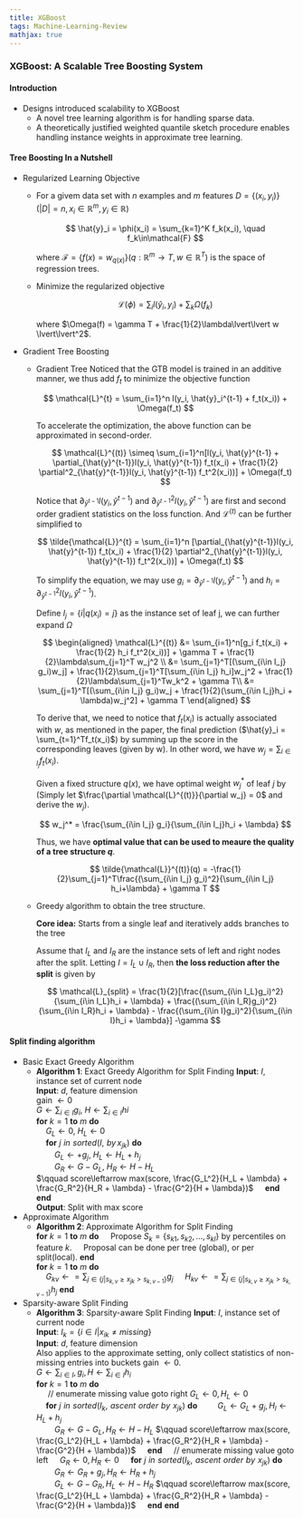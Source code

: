 ```yaml
---
title: XGBoost
tags: Machine-Learning-Review
mathjax: true
---
```


### XGBoost: A Scalable Tree Boosting System

#### Introduction

*   Designs introduced scalability to XGBoost
    *   A novel tree learning algorithm is for handling sparse data.
    *   A theoretically justified weighted quantile sketch procedure enables handling instance weights in approximate tree learning.

#### Tree Boosting In a Nutshell

*   Regularized Learning Objective
    *   For a givem data set with $n$ examples and $m$ features $D = \{(x_i, y_i)\} (\lvert D\lvert = n, x_i \in \mathbb{R}^m, y_i\in \mathbb{R})$

        $$
        \hat{y}_i = \phi(x_i) = \sum_{k=1}^K f_k(x_i), \quad f_k\in\mathcal{F}
        $$

        where $\mathcal{F} = \{f(x) = w_{q(x)}\} (q: \mathbb{R}^m \rightarrow T, w\in\mathbb{R}^T)$ is the space of regression trees.

    *   Minimize the regularized objective  

        $$
        \mathcal{L}(\phi) = \sum_i l(\hat{y}_i, y_i) + \sum_k \Omega(f_k)
        $$

        where $\Omega(f) = \gamma T + \frac{1}{2}\lambda\lvert\lvert w \lvert\lvert^2$.

*   Gradient Tree Boosting

    *   Gradient Tree
        Noticed that the GTB model is trained in an additive manner, we thus add $f_t$ to minimize the objective function

        $$
        \mathcal{L}^{t} = \sum_{i=1}^n l(y_i, \hat{y}_i^{t-1} + f_t(x_i)) + \Omega(f_t)
        $$

        To accelerate the optimization, the above function can be approximated in second-order.

        $$
        \mathcal{L}^{(t)} \simeq \sum_{i=1}^n[l(y_i, \hat{y}^{t-1} + \partial_{\hat{y}^{t-1}}l(y_i, \hat{y}^{t-1}) f_t(x_i) + \frac{1}{2} \partial^2_{\hat{y}^{t-1}}l(y_i, \hat{y}^{t-1}) f_t^2(x_i))] + \Omega(f_t)
        $$

        Notice that $\partial_{\hat{y}^{t-1}}l(y_i, \hat{y}^{t-1})$ and $\partial^2_{\hat{y}^{t-1}}l(y_i, \hat{y}^{t-1})$ are first and second order gradient statistics on the loss function. And $\mathcal{L}^{(t)}$ can be further simplified to 

        $$
        \tilde{\mathcal{L}}^{t} = \sum_{i=1}^n [\partial_{\hat{y}^{t-1}}l(y_i, \hat{y}^{t-1}) f_t(x_i) + \frac{1}{2} \partial^2_{\hat{y}^{t-1}}l(y_i, \hat{y}^{t-1}) f_t^2(x_i))] + \Omega(f_t)
        $$

        To simplify the equation, we may use $g_i = \partial_{\hat{y}^{t-1}}l(y_i, \hat{y}^{t-1})$ and $h_i = \partial^2_{\hat{y}^{t-1}}l(y_i, \hat{y}^{t-1})$. 

        Define $I_j = \{i\lvert q(x_i) = j\}$ as the instance set of leaf j, we can further expand $\Omega$

        $$
        \begin{aligned}
            \mathcal{L}^{(t)} 
            &= \sum_{i=1}^n[g_i f_t(x_i) + \frac{1}{2} h_i f_t^2(x_i))] + \gamma T + \frac{1}{2}\lambda\sum_{j=1}^T w_j^2 \\
            &= \sum_{j=1}^T[(\sum_{i\in I_j} g_i)w_j] + \frac{1}{2}\sum_{j=1}^T[\sum_{i\in I_j} h_i]w_j^2 + \frac{1}{2}\lambda\sum_{j=1}^Tw_k^2 + \gamma T\\
            &= \sum_{j=1}^T[(\sum_{i\in I_j} g_i)w_j + \frac{1}{2}(\sum_{i\in I_j}h_i + \lambda)w_j^2] + \gamma T
        \end{aligned}
        $$

        To derive that, we need to notice that $f_t(x_i)$ is actually associated with $w$, as mentioned in the paper, the final prediction ($\hat{y}_i = \sum_{t=1}^Tf_t(x_i)$) by summing up the score in the corresponding leaves (given by w). In other word, we have $w_j = \sum_{i\in I_j}f_t(x_i)$.

        Given a fixed structure $q(x)$, we have optimal weight $w^*_j$ of leaf $j$ by (Simply let $\frac{\partial \mathcal{L}^{(t)}}{\partial w_j} = 0$ and derive the $w_j$).

        $$
        w_j^* = \frac{\sum_{i\in I_j} g_i}{\sum_{i\in I_j}h_i + \lambda}
        $$

        Thus, we have **optimal value that can be used to meaure the quality of a tree structure $q$**.
        
        $$
        \tilde{\mathcal{L}}^{(t)}(q) = -\frac{1}{2}\sum_{j=1}^T\frac{(\sum_{i\in I_j} g_i)^2}{\sum_{i\in I_j} h_i+\lambda} + \gamma T
        $$

    *   Greedy algorithm to obtain the tree structure.

        **Core idea:**
        Starts from a single leaf and iteratively adds branches to the tree 

        Assume that $I_L$ and $I_R$ are the instance sets of left and right nodes after the split. Letting $I = I_L \cup I_R$, then **the loss reduction after the split** is given by

        $$
        \mathcal{L}_{split} = \frac{1}{2}[\frac{(\sum_{i\in I_L}g_i)^2}{\sum_{i\in I_L}h_i + \lambda} + \frac{(\sum_{i\in I_R}g_i)^2}{\sum_{i\in I_R}h_i + \lambda} - \frac{(\sum_{i\in I}g_i)^2}{\sum_{i\in I}h_i + \lambda}] -\gamma
        $$

#### Split finding algorithm

*   Basic Exact Greedy Algorithm
    *   **Algorithm 1**: Exact Greedy Algorithm for Split Finding 
        **Input**: $I$, instance set of current node  
        **Input**: $d$, feature dimension  
        gain $\leftarrow 0$  
        $G\leftarrow \sum_{i\in I}g_i$, $H\leftarrow \sum_{i\in I}hi$  
        **for** $k=1$ **to** $m$ **do**  
        $\quad G_L\leftarrow 0$, $H_L\leftarrow 0$  
        $\quad$**for** $j\,\,in\,\,sorted(I, \,\, by\,x_{jk})$ **do**     
        $\qquad G_L\leftarrow + g_j$, $H_L\leftarrow H_L + h_j$  
        $\qquad G_R\leftarrow G - G_L$, $H_R\leftarrow H - H_L$  
        $\qquad score\leftarrow max(score, \frac{G_L^2}{H_L + \lambda} + \frac{G_R^2}{H_R + \lambda} - \frac{G^2}{H + \lambda})$ 
        $\quad$**end**  
        **end**  
        **Output**: Split with max score
*   Approximate Algorithm
    *   **Algorithm 2**: Approximate Algorithm for Split Finding  
        **for** $k=1$ **to** $m$ **do**
        $\quad$Propose $S_k=\{s_{k1}, s_{k2}, \ldots, s_{kl}\}$ by percentiles on feature $k$.
        $\quad$Proposal can be done per tree (global), or per split(local).
        **end**  
        **for** $k=1$ **to** $m$ **do**  
        $\quad G_{kv}\leftarrow = \sum_{j\in \{j \lvert s_{k,v}\geq x_{jk} > s_{k,v-1}\}}g_j$
        $\quad H_{kv}\leftarrow = \sum_{j\in \{j \lvert s_{k,v} \geq x_{jk} > s_{k,v-1}\}}h_j$
        **end**  
*   Sparsity-aware Split Finding
    *   **Algorithm 3**: Sparsity-aware Split Finding
        **Input**: $I$, instance set of current node  
        **Input**: $I_k = \{i\in I\lvert x_{ik} \neq missing\}$  
        **Input**: $d$, feature dimension  
        Also applies to the approximate setting, only collect statistics of non-missing entries into buckets gain $\leftarrow 0$.  
        $G \leftarrow \sum_{i\in I}, g_i, H\leftarrow \sum_{i\in I}h_i$  
        **for** $k=1$ **to** $m$ **do**  
        $\quad$ // enumerate missing value goto right
        $G_L\leftarrow 0, H_L\leftarrow 0$  
        $\quad$**for** $j\,\,in\,\,sorted(I_k,\,\,ascent\,\,order\,\,by\,\,x_{jk})$ **do**
        $\qquad G_L\leftarrow G_L+g_j, \,H_l\leftarrow H_L + h_j$  
        $\qquad G_R\leftarrow G-G_L,   \,H_R\leftarrow H-H_L$
        $\qquad score\leftarrow max(score, \frac{G_L^2}{H_L + \lambda} + \frac{G_R^2}{H_R + \lambda} - \frac{G^2}{H + \lambda})$
        $\quad$**end**
        $\quad$// enumerate missing value goto left
        $\quad G_R\leftarrow 0, H_R\leftarrow 0$
        $\quad$**for** $j\,\,in\,\,sorted(I_k,\,\,ascent\,\,order\,\,by\,\,x_{jk})$ **do**
        $\qquad G_R\leftarrow G_R+g_j, \,H_R\leftarrow H_R + h_j$  
        $\qquad G_L\leftarrow G-G_R,   \,H_L\leftarrow H-H_R$
        $\qquad score\leftarrow max(score, \frac{G_L^2}{H_L + \lambda} + \frac{G_R^2}{H_R + \lambda} - \frac{G^2}{H + \lambda})$
        $\quad$**end**
        **end**
